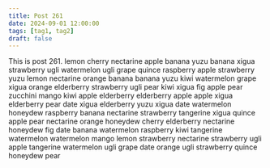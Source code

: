```yaml
---
title: Post 261
date: 2024-09-01 12:00:00
tags: [tag1, tag2]
draft: false
---
```

This is post 261.
lemon
cherry
nectarine
apple
banana
yuzu
banana
xigua
strawberry
ugli
watermelon
ugli
grape
quince
raspberry
apple
strawberry
yuzu
lemon
nectarine
orange
banana
banana
yuzu
kiwi
watermelon
grape
xigua
orange
elderberry
strawberry
ugli
pear
kiwi
xigua
fig
apple
pear
zucchini
mango
kiwi
apple
elderberry
elderberry
apple
apple
xigua
elderberry
pear
date
xigua
elderberry
yuzu
xigua
date
watermelon
honeydew
raspberry
banana
nectarine
strawberry
tangerine
xigua
quince
apple
pear
nectarine
orange
honeydew
cherry
elderberry
nectarine
honeydew
fig
date
banana
watermelon
raspberry
kiwi
tangerine
watermelon
watermelon
mango
lemon
strawberry
nectarine
strawberry
ugli
apple
tangerine
watermelon
ugli
grape
date
orange
ugli
strawberry
quince
honeydew
pear

